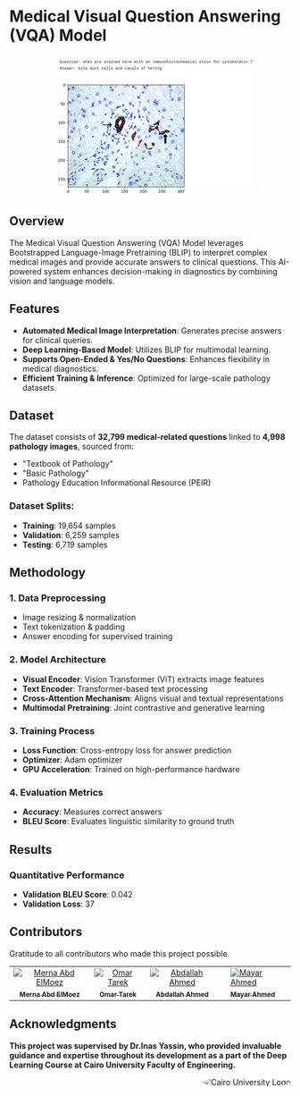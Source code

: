 # Medical Visual Question Answering (VQA) Model

<p align="center">
  <img src="https://github.com/merna-abdelmoez/Visual-Question-answering-VQA-for-Pathology-images/blob/main/assests/Screenshot%202025-03-09%20212836.png" alt="Medical VQA"/>
</p>

## Overview
The Medical Visual Question Answering (VQA) Model leverages Bootstrapped Language-Image Pretraining (BLIP) to interpret complex medical images and provide accurate answers to clinical questions. This AI-powered system enhances decision-making in diagnostics by combining vision and language models.

## Features
- **Automated Medical Image Interpretation**: Generates precise answers for clinical queries.
- **Deep Learning-Based Model**: Utilizes BLIP for multimodal learning.
- **Supports Open-Ended & Yes/No Questions**: Enhances flexibility in medical diagnostics.
- **Efficient Training & Inference**: Optimized for large-scale pathology datasets.

## Dataset
The dataset consists of **32,799 medical-related questions** linked to **4,998 pathology images**, sourced from:
- "Textbook of Pathology"
- "Basic Pathology"
- Pathology Education Informational Resource (PEIR)


### Dataset Splits:
- **Training**: 19,654 samples
- **Validation**: 6,259 samples
- **Testing**: 6,719 samples

## Methodology
### 1. Data Preprocessing
- Image resizing & normalization  
- Text tokenization & padding  
- Answer encoding for supervised training  

### 2. Model Architecture
- **Visual Encoder**: Vision Transformer (ViT) extracts image features  
- **Text Encoder**: Transformer-based text processing  
- **Cross-Attention Mechanism**: Aligns visual and textual representations  
- **Multimodal Pretraining**: Joint contrastive and generative learning  

### 3. Training Process
- **Loss Function**: Cross-entropy loss for answer prediction  
- **Optimizer**: Adam optimizer  
- **GPU Acceleration**: Trained on high-performance hardware  

### 4. Evaluation Metrics
- **Accuracy**: Measures correct answers  
- **BLEU Score**: Evaluates linguistic similarity to ground truth  

## Results
### Quantitative Performance
- **Validation BLEU Score**: 0.042  
- **Validation Loss**: 37  


## Contributors
Gratitude to all contributors who made this project possible.

<table>
  <tr>
    <td align="center">
    <a href="https://github.com/merna-abdelmoez" target="_black">
    <img src="https://github.com/merna-abdelmoez.png" width="150px;" alt="Merna Abd ElMoez"/>
    <br />
    <sub><b>Merna Abd ElMoez</b></sub></a>
    <td align="center">
    <a href="https://github.com/Omartarek78" target="_black">
    <img src="https://github.com/Omartarek78.png" width="150px;" alt="Omar Tarek"/>
    <br />
    <sub><b>Omar Tarek</b></sub></a>
    </td>
    </td>
    <td align="center">
    <a href="https://github.com/abdallahahmed11" target="_black">
    <img src="https://github.com/abdallahahmed11.png" width="150px;" alt="Abdallah Ahmed"/>
    <br />
    <sub><b>Abdallah Ahmed</b></sub></a>
    </td>
    <td align="center">
   <td align="">
    <a href="https://github.com/MayarAhmeddd" target="_black">
    <img src="https://github.com/MayarAhmeddd.png" width="150px;" alt="Mayar Ahmed"/>
    <br />
    <sub><b>Mayar Ahmed</b></sub></a>
    </td>
 </table>

## Acknowledgments
**This project was supervised by Dr.Inas Yassin, who provided invaluable guidance and expertise throughout its development as a part of the Deep Learning Course at Cairo University Faculty of Engineering.**


<div style="text-align: right">
    <img src="https://imgur.com/Wk4nR0m.png" alt="Cairo University Logo" width="100" style="border-radius: 50%;"/>
</div>
